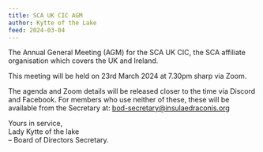 ```yaml
---
title: SCA UK CIC AGM
author: Kytte of the Lake
feed: 2024-03-04
---
```


The Annual General Meeting (AGM) for the SCA UK CIC, the SCA affiliate organisation which covers the UK and Ireland.

This meeting will be held on 23rd March 2024 at 7.30pm sharp via Zoom.

The agenda and Zoom details will be released closer to the time via Discord and Facebook. For members who use neither of these, these will be available from the Secretary at: [bod-secretary@insulaedraconis.org](bod-secretary@insulaedraconis.org)

Yours in service,  
Lady Kytte of the lake  
– Board of Directors Secretary. 